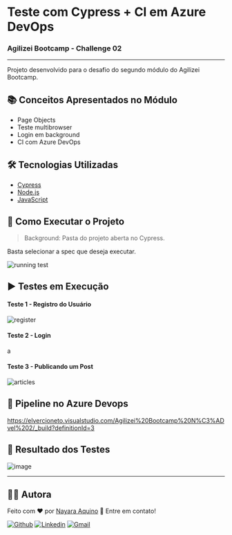 
# Teste com Cypress + CI em Azure DevOps
### Agilizei Bootcamp - Challenge 02
---
Projeto desenvolvido para o desafio do segundo módulo do Agilizei Bootcamp.

## :books: Conceitos Apresentados no Módulo
- Page Objects
- Teste multibrowser
- Login em background
- CI com Azure DevOps


## :hammer_and_wrench: Tecnologias Utilizadas
- [Cypress]([https://www.cypress.io/](https://www.cypress.io/))
- [Node.js]([https://nodejs.org/en/](https://nodejs.org/en/))
- [JavaScript]([https://developer.mozilla.org/pt-BR/docs/Web/JavaScript](https://developer.mozilla.org/pt-BR/docs/Web/JavaScript))


## :checkered_flag: Como Executar o Projeto
> Background: Pasta do projeto aberta no Cypress.

Basta selecionar a spec que deseja executar.


![running test](https://user-images.githubusercontent.com/71460952/114319822-7ec79a80-9ae9-11eb-951e-66e0c20e730a.gif)


## ▶️ Testes em Execução
 #### Teste 1 - Registro do Usuário
 ![register](https://user-images.githubusercontent.com/71460952/114318927-85eca980-9ae5-11eb-9845-c076f5e3d6e4.gif)

 
 #### Teste 2 - Login
 a
 
 #### Teste 3 - Publicando um Post
 ![articles](https://user-images.githubusercontent.com/71460952/114318957-a6b4ff00-9ae5-11eb-80a7-3bf6a59b36ce.gif)


## :link: Pipeline no Azure Devops
https://elvercioneto.visualstudio.com/Agilizei%20Bootcamp%20N%C3%ADvel%202/_build?definitionId=3


## :bookmark_tabs: Resultado dos Testes
![image](https://user-images.githubusercontent.com/71460952/114286390-a577c980-9a34-11eb-9174-f6dbcb187131.png)

---
## :woman_technologist: Autora
Feito com ❤️ por <a href="https://www.linkedin.com/in/nayaraquino/">Nayara Aquino</a> :wave: Entre em contato!

[![Github](https://img.shields.io/badge/-Github-595D60?style=flat-square&logo=Github&logoColor=white&link=https://github.com/nayaraquino/)](https://github.com/nayaraquino/)
[![Linkedin](https://img.shields.io/badge/-LinkedIn-595D60?style=flat-square&logo=Linkedin&logoColor=white&link=https://www.linkedin.com/in/nayaraquino//)](https://www.linkedin.com/in/nayaraquino/)
[![Gmail](https://img.shields.io/badge/-Gmail-595D60?style=flat-square&logo=Gmail&logoColor=white&link=mailto:nayaraquino7@gmail.com/)](mailto:nayaraquino7@gmail.com/)
